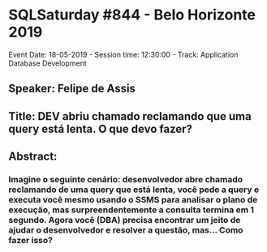 # SQLSaturday #844 - Belo Horizonte 2019
Event Date: 18-05-2019 - Session time: 12:30:00 - Track: Application  Database Development
## Speaker: Felipe de Assis
## Title: DEV abriu chamado reclamando que uma query está lenta. O que devo fazer?
## Abstract:
### Imagine o seguinte cenário: desenvolvedor abre chamado reclamando de uma query que está lenta, você pede a query e executa você mesmo usando o SSMS para analisar o plano de execução, mas surpreendentemente a consulta termina em 1 segundo. Agora você (DBA) precisa encontrar um jeito de ajudar o desenvolvedor e resolver a questão, mas... Como fazer isso?
